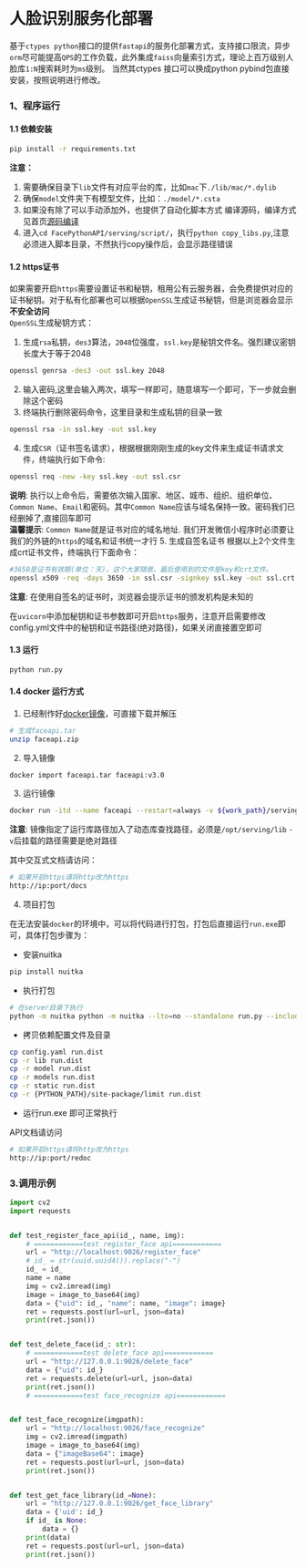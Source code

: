 # 人脸识别服务化部署

基于`ctypes python`接口的提供`fastapi`的服务化部署方式，支持接口限流，异步`orm`尽可能提高`QPS`的工作负载，此外集成`faiss`向量索引方式，理论上百万级别人脸库`1:N`搜索耗时为`ms`级别。
当然其ctypes 接口可以换成python pybind包直接安装，按照说明进行修改。

### 1、程序运行

#### 1.1 依赖安装

```bash
pip install -r requirements.txt
```

**注意：**

1. 需要确保目录下`lib`文件有对应平台的库，比如`mac`下`./lib/mac/*.dylib`
2. 确保`model`文件夹下有模型文件，比如：`./model/*.csta`
3. 如果没有除了可以手动添加外，也提供了自动化脚本方式 编译源码，编译方式见首页[源码编译](../README_CN.md)
4. 进入`cd FacePythonAPI/serving/script/`，执行`python copy_libs.py`,注意必须进入脚本目录，不然执行copy操作后，会显示路径错误

#### 1.2 https证书
如果需要开启`https`需要设置证书和秘钥，租用公有云服务器，会免费提供对应的证书秘钥。对于私有化部署也可以根据`OpenSSL`生成证书秘钥，但是浏览器会显示**不安全访问**  
`OpenSSL`生成秘钥方式：
1. 生成`rsa`私钥，`des3`算法，`2048`位强度，`ssl.key`是秘钥文件名。强烈建议密钥长度大于等于2048
```bash
openssl genrsa -des3 -out ssl.key 2048
```
2. 输入密码,这里会输入两次，填写一样即可，随意填写一个即可，下一步就会删除这个密码
3. 终端执行删除密码命令，这里目录和生成私钥的目录一致
```bash
openssl rsa -in ssl.key -out ssl.key
```
4. 生成`CSR`（证书签名请求），根据根据刚刚生成的key文件来生成证书请求文件，终端执行如下命令:
```bash
openssl req -new -key ssl.key -out ssl.csr
```
**说明**: 执行以上命令后，需要依次输入国家、地区、城市、组织、组织单位、`Common Name`、`Email`和密码。其中`Common Name`应该与域名保持一致。密码我们已经删掉了,直接回车即可  
**温馨提示**: `Common Name`就是证书对应的域名地址. 我们开发微信小程序时必须要让我们的外链的`https`的域名和证书统一才行
5. 生成自签名证书
根据以上2个文件生成crt证书文件，终端执行下面命令：
```bash
#3650是证书有效期(单位：天)。这个大家随意。最后使用到的文件是key和crt文件。
openssl x509 -req -days 3650 -in ssl.csr -signkey ssl.key -out ssl.crt
```
**注意**: 在使用自签名的证书时，浏览器会提示证书的颁发机构是未知的

在`uvicorn`中添加秘钥和证书参数即可开启`https`服务，注意开启需要修改config.yml文件中的秘钥和证书路径(绝对路径)，如果关闭直接置空即可

#### 1.3 运行

```bash
python run.py
```

#### 1.4 docker 运行方式
1. 已经制作好[docker镜像](https://pan.baidu.com/s/1fBzjWm-WlO3DCyTy5wqwpQ?pwd=e54n)，可直接下载并解压
```bash
# 生成faceapi.tar
unzip faceapi.zip
```
2. 导入镜像
```bash
docker import faceapi.tar faceapi:v3.0
```
3. 运行镜像
```bash
docker run -itd --name faceapi --restart=always -v ${work_path}/serving:/opt/serving -w /opt/serving -p 9026:9026 faceapi:v3.0 python3 run.py
```
**注意**: 镜像指定了运行库路径加入了动态库查找路径，必须是`/opt/serving/lib` `-v`后挂载的路径需要是绝对路径

其中交互式文档请访问：

```bash
# 如果开启https请将http改为https
http://ip:port/docs
```
4. 项目打包

在无法安装`docker`的环境中，可以将代码进行打包，打包后直接运行`run.exe`即可，具体打包步骤为：

- 安装nuitka
```bash
pip install nuitka
```
- 执行打包
```bash
# 在server目录下执行
python -m nuitka python -m nuitka --lto=no --standalone run.py --include-module=main,tortoise.backends.sqlite,tortoise.converters --include-package=sqlite3,aiosqlite
```
- 拷贝依赖配置文件及目录
```bash
cp config.yaml run.dist
cp -r lib run.dist
cp -r model run.dist
cp -r models run.dist
cp -r static run.dist
cp -r {PYTHON_PATH}/site-package/limit run.dist
```
- 运行run.exe 即可正常执行

API文档请访问
```bash
# 如果开启https请将http改为https
http://ip:port/redoc
```

### 3.调用示例

```python
import cv2
import requests


def test_register_face_api(id_, name, img):
    # ============test register_face api============
    url = "http://localhost:9026/register_face"
    # id_ = str(uuid.uuid4()).replace("-")
    id_ = id_
    name = name
    img = cv2.imread(img)
    image = image_to_base64(img)
    data = {"uid": id_, "name": name, "image": image}
    ret = requests.post(url=url, json=data)
    print(ret.json())


def test_delete_face(id_: str):
    # ============test delete_face api============
    url = "http://127.0.0.1:9026/delete_face"
    data = {"uid": id_}
    ret = requests.delete(url=url, json=data)
    print(ret.json())
    # ============test face_recognize api============


def test_face_recognize(imgpath):
    url = "http://localhost:9026/face_recognize"
    img = cv2.imread(imgpath)
    image = image_to_base64(img)
    data = {"imageBase64": image}
    ret = requests.post(url=url, json=data)
    print(ret.json())


def test_get_face_library(id_=None):
    url = "http://127.0.0.1:9026/get_face_library"
    data = {'uid': id_}
    if id_ is None:
        data = {}
    print(data)
    ret = requests.post(url=url, json=data)
    print(ret.json())
```






